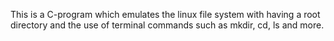 This is a C-program which emulates the linux file system with having a root directory and the use of terminal commands such as mkdir, cd, ls and more.
